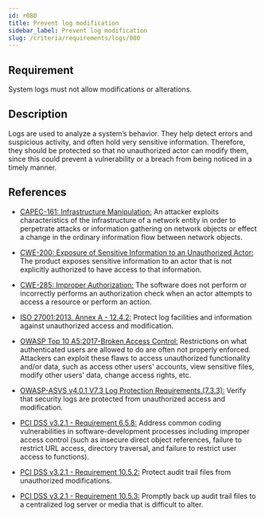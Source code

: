 ```yaml
---
id: r080
title: Prevent log modification
sidebar_label: Prevent log modification
slug: /criteria/requirements/logs/080
---
```


## Requirement

System logs
must not allow modifications
or alterations.

## Description

Logs are used to analyze a system’s behavior.
They help detect errors and suspicious activity,
and often hold very sensitive information.
Therefore,
they should be protected
so that no unauthorized actor can modify them,
since this could prevent a vulnerability
or a breach from being noticed
in a timely manner.

## References

- [CAPEC-161: Infrastructure Manipulation:](https://capec.mitre.org/data/definitions/161.html)
An attacker exploits characteristics
of the infrastructure of a network entity
in order to perpetrate attacks
or information gathering on network objects
or effect a change in the ordinary information flow
between network objects.

- [CWE-200: Exposure of Sensitive Information to an Unauthorized Actor:](https://cwe.mitre.org/data/definitions/200.html)
The product exposes sensitive information
to an actor that is not explicitly authorized
to have access to that information.

- [CWE-285: Improper Authorization:](https://cwe.mitre.org/data/definitions/285.html)
The software does not perform
or incorrectly performs an authorization check
when an actor attempts to access a resource
or perform an action.

- [ISO 27001:2013. Annex A - 12.4.2:](https://www.iso.org/obp/ui/#iso:std:54534:en)
Protect log facilities
and information against unauthorized access
and modification.

- [OWASP Top 10 A5:2017-Broken Access Control:](https://owasp.org/www-project-top-ten/OWASP_Top_Ten_2017/Top_10-2017_A5-Broken_Access_Control)
Restrictions on what authenticated users
are allowed to do
are often not properly enforced.
Attackers can exploit these flaws
to access unauthorized functionality
and/or data,
such as access other users' accounts,
view sensitive files,
modify other users' data,
change access rights, etc.

- [OWASP-ASVS v4.0.1 V7.3 Log Protection Requirements.(7.3.3):](https://owasp.org/www-pdf-archive/OWASP_Application_Security_Verification_Standard_4.0-en.pdf)
Verify that security logs
are protected from unauthorized access
and modification.

- [PCI DSS v3.2.1 - Requirement 6.5.8:](https://www.pcisecuritystandards.org/documents/PCI_DSS_v3-2-1.pdf)
Address common coding vulnerabilities
in software-development processes
including improper access control
(such as insecure direct object references,
failure to restrict URL access, directory traversal,
and failure to restrict user access to functions).

- [PCI DSS v3.2.1 - Requirement 10.5.2:](https://www.pcisecuritystandards.org/documents/PCI_DSS_v3-2-1.pdf)
Protect audit trail files
from unauthorized modifications.

- [PCI DSS v3.2.1 - Requirement 10.5.3:](https://www.pcisecuritystandards.org/documents/PCI_DSS_v3-2-1.pdf)
Promptly back up audit trail files
to a centralized log server
or media that is difficult to alter.
